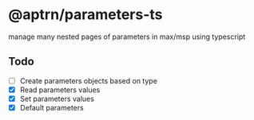 # @aptrn/parameters-ts

manage many nested pages of parameters in max/msp using typescript

## Todo

- [ ] Create parameters objects based on type
- [x] Read parameters values
- [x] Set parameters values
- [x] Default parameters

